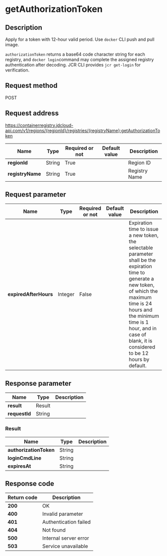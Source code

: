 # getAuthorizationToken


## Description
<p>Apply for a token with 12-hour valid period. Use <code>docker</code> CLI push and pull image.</p>
<p><code>authorizationToken</code> returns a base64 code character string for each registry, and <code>docker login</code>command
may complete the assigned registry authentication after decoding. JCR CLI provides <code>jcr get-login</code> for verification.</p>


## Request method
POST

## Request address
https://containerregistry.jdcloud-api.com/v1/regions/{regionId}/registries/{registryName}:getAuthorizationToken

|Name|Type|Required or not|Default value|Description|
|---|---|---|---|---|
|**regionId**|String|True| |Region ID|
|**registryName**|String|True| |Registry Name|

## Request parameter
|Name|Type|Required or not|Default value|Description|
|---|---|---|---|---|
|**expiredAfterHours**|Integer|False| |Expiration time to issue a new token, the selectable parameter shall be the expiration time to generate a new token, of which the maximum time is 24 hours and the minimum time is 1 hour, and in case of blank, it is considered to be 12 hours by default. <br>|


## Response parameter
|Name|Type|Description|
|---|---|---|
|**result**|Result| |
|**requestId**|String| |

### Result
|Name|Type|Description|
|---|---|---|
|**authorizationToken**|String| |
|**loginCmdLine**|String| |
|**expiresAt**|String| |

## Response code
|Return code|Description|
|---|---|
|**200**|OK|
|**400**|Invalid parameter|
|**401**|Authentication failed|
|**404**|Not found|
|**500**|Internal server error|
|**503**|Service unavailable|
